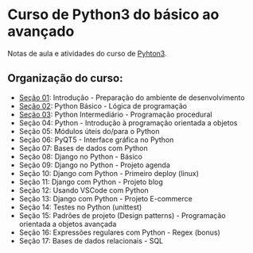 # Curso de Python3 do básico ao avançado

Notas de aula e atividades do curso de [Pyhton3](https://www.udemy.com/course/python-3-do-zero-ao-avancado/).

## Organização do curso:

  * [Seção 01](https://www.udemy.com/course/python-3-do-zero-ao-avancado/): Introdução - Preparação do ambiente de desenvolvimento
  * [Seção 02](https://github.com/jgarconi/CursoPython/tree/master/secao02): Python Básico - Lógica de programação
  * [Seção 03](https://github.com/jgarconi/CursoPython/tree/master/secao03): Python Intermediário - Programação procedural
  * Seção 04: Python - Introdução à programação orientada a objetos
  * Seção 05: Módulos úteis do/para o Python
  * Seção 06: PyQT5 - Interface gráfica no Python
  * Seção 07: Bases de dados com Python
  * Seção 08: Django no Python - Básico
  * Seção 09: Django no Python - Projeto agenda
  * Seção 10: Django com Python - Primeiro deploy (linux)
  * Seção 11: Django com Python - Projeto blog
  * Seção 12: Usando VSCode com Python
  * Seção 13: Django com Python - Projeto E-commerce
  * Seção 14: Testes no Python (unittest)
  * Seção 15: Padrões de projeto (Design patterns) - Programação orientada a objetos avançada
  * Seção 16: Expressões regulares com Python - Regex (bonus)
  * Seção 17: Bases de dados relacionais - SQL

